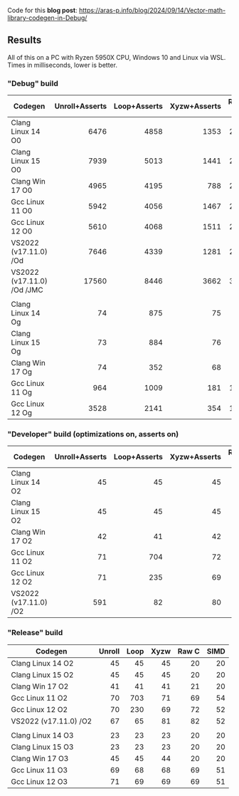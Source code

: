 
Code for this **blog post**: https://aras-p.info/blog/2024/09/14/Vector-math-library-codegen-in-Debug/

## Results

All of this on a PC with Ryzen 5950X CPU, Windows 10 and Linux via WSL. Times in milliseconds,
lower is better.


### "Debug" build

| Codegen               | Unroll+Asserts | Loop+Asserts |Xyzw+Asserts | Raw C | SIMD  |
|-----------------------|---------------:|-------------:|------------:|------:|------:|
| Clang Linux 14 O0     |           6476 |         4858 |        1353 |   274 |  2298 |
| Clang Linux 15 O0     |           7939 |         5013 |        1441 |   286 |  2392 |
| Clang Win 17 O0       |           4965 |         4195 |         788 |   262 |  1821 |
| Gcc Linux 11 O0       |           5942 |         4056 |        1467 |   265 |  1418 |
| Gcc Linux 12 O0       |           5610 |         4068 |        1511 |   261 |  1409 |
| VS2022 (v17.11.0) /Od |           7646 |         4339 |        1281 |   285 |  1603 |
| VS2022 (v17.11.0) /Od /JMC |     17560 |         8446 |        3662 |   316 |  4657 |
|                       |                |              |             |       |
| Clang Linux 14 Og     |             74 |          875 |          75 |    68 |    53 |
| Clang Linux 15 Og     |             73 |          884 |          76 |    67 |    53 |
| Clang Win 17 Og       |             74 |          352 |          68 |    68 |    53 |
| Gcc Linux 11 Og       |            964 |         1009 |         181 |   112 |   104 |
| Gcc Linux 12 Og       |           3528 |         2141 |         354 |   112 |   130 |

### "Developer" build (optimizations on, asserts on)

| Codegen               | Unroll+Asserts | Loop+Asserts |Xyzw+Asserts | Raw C | SIMD  |
|-----------------------|---------------:|-------------:|------------:|------:|------:|
| Clang Linux 14 O2     |             45 |           45 |          45 |    20 |    20 |
| Clang Linux 15 O2     |             45 |           45 |          45 |    20 |    20 |
| Clang Win 17 O2       |             42 |           41 |          42 |    21 |    20 |
| Gcc Linux 11 O2       |             71 |          704 |          72 |    69 |    54 |
| Gcc Linux 12 O2       |             71 |          235 |          69 |    72 |    52 |
| VS2022 (v17.11.0) /O2 |            591 |           82 |          80 |    82 |    52 |

### "Release" build

| Codegen               | Unroll | Loop   |Xyzw   | Raw C | SIMD |
|-----------------------|-------:|-------:|------:|------:|-----:|
| Clang Linux 14 O2     |     45 |     45 |    45 |    20 |   20 |
| Clang Linux 15 O2     |     45 |     45 |    45 |    20 |   20 |
| Clang Win 17 O2       |     41 |     41 |    41 |    21 |   20 |
| Gcc Linux 11 O2       |     70 |    703 |    71 |    69 |   54 |
| Gcc Linux 12 O2       |     70 |    230 |    69 |    72 |   52 |
| VS2022 (v17.11.0) /O2 |     67 |     65 |    81 |    82 |   52 |
|                       |        |        |       |       |
| Clang Linux 14 O3     |     23 |     23 |    23 |    20 |   20 |
| Clang Linux 15 O3     |     23 |     23 |    23 |    20 |   20 |
| Clang Win 17 O3       |     45 |     45 |    44 |    20 |   20 |
| Gcc Linux 11 O3       |     69 |     68 |    68 |    69 |   51 |
| Gcc Linux 12 O3       |     71 |     69 |    69 |    69 |   51 |

